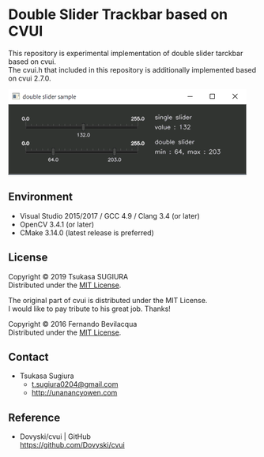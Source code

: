 Double Slider Trackbar based on CVUI
====================================
This repository is experimental implementation of double slider tarckbar based on cvui.  
The cvui.h that included in this repository is additionally implemented based on cvui 2.7.0.  

![double_slider](double_slider.gif)

Environment
-----------
* Visual Studio 2015/2017 / GCC 4.9 / Clang 3.4 (or later)
* OpenCV 3.4.1 (or later)
* CMake 3.14.0 (latest release is preferred)

License
-------
Copyright &copy; 2019 Tsukasa SUGIURA  
Distributed under the [MIT License](http://www.opensource.org/licenses/mit-license.php "MIT License | Open Source Initiative").

The original part of cvui is distributed under the MIT License.  
I would like to pay tribute to his great job. Thanks!  

Copyright &copy; 2016 Fernando Bevilacqua  
Distributed under the [MIT License](https://github.com/Dovyski/cvui/blob/master/LICENSE.md).

Contact
-------
* Tsukasa Sugiura  
    * <t.sugiura0204@gmail.com>  
    * <http://unanancyowen.com>  

Reference
---------
* Dovyski/cvui | GitHub  
  <https://github.com/Dovyski/cvui>
